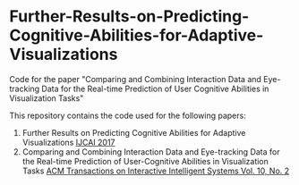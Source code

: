 # Further-Results-on-Predicting-Cognitive-Abilities-for-Adaptive-Visualizations
Code for the paper "Comparing and Combining Interaction Data and Eye-tracking Data for the Real-time Prediction of User Cognitive Abilities in Visualization Tasks"

This repository contains the code used for the following papers:
1.  Further Results on Predicting Cognitive Abilities for Adaptive Visualizations [IJCAI 2017](https://www.cs.ubc.ca/~conati/522/532b-2019/papers/ConatietAlIJCAI2017.pdf)
2.  Comparing and Combining Interaction Data and Eye-tracking Data for the Real-time Prediction of User-Cognitive Abilities in Visualization Tasks [ACM Transactions on Interactive Intelligent Systems Vol. 10, No. 2](https://dl.acm.org/doi/pdf/10.1145/3301400?casa_token=BR1-Wf1XLNQAAAAA:ZGn2AQ4SLe56MDCPk2-pnc7i5eMRLn1ATiE_4q0zTXardiPBi6NKRZJOpaHQQEwWWL-5udf1R1APxtw)
